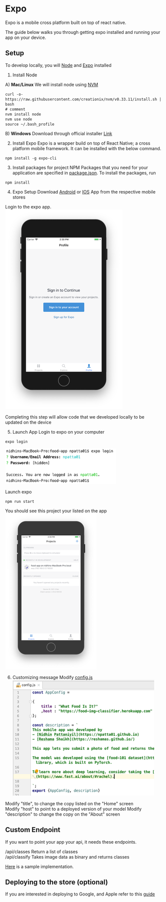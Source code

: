 # Expo

Expo is a mobile cross platform built on top of react native.

The guide below walks you through getting expo installed and running your app on your device.



## Setup
To develop locally, you will [Node](https://nodejs.org/en/) and [Expo](https://expo.io/tools#client) installed

1) Install Node  

A) **Mac/Linux**
We will install node using [NVM](https://github.com/creationix/nvm)
```
curl -o- https://raw.githubusercontent.com/creationix/nvm/v0.33.11/install.sh | bash
# comment
nvm install node 
nvm use node
source ~/.bash_profile
```

B) **Windows**
Download through official installer [Link](https://nodejs.org/en/download/)



2) Install Expo
Expo is a wrapper build on top of React Native; a cross platform mobile framework.
It can be installed with the below command.
```
npm install -g expo-cli
```

3) Install packages for project
NPM Packages that you need for your application are specified in [package.json](package.json).
To install the packages, run
```
npm install
```

4) Expo Setup
Download [Android](https://play.google.com/store/apps/details?id=host.exp.exponent&hl=en_US) or [IOS](https://itunes.apple.com/us/app/expo-client/id982107779?mt=8) App from the respective mobile stores

Login to the expo app.
![Expo Login](images/part2/expo_login_device.png)



Completing this step will allow code that we developed locally to be updated on the device

5) Launch App
Login to expo on your computer
```
expo login
```
![Expo Login](images/part2/expo_login_computer.png)


Launch expo
```
npm run start
```
You should see this project your listed on the app
![App List](images/part2/expo_app_in_list.png)



6) Customizing message
Modify [config.js](../config.js)    
![Config](images/part2/modify_config.png)
  
Modify "title", to change the copy listed on the "Home" screen     
Modify "host" to point to a deployed version of your model
Modify "description" to change the copy on the "About" screen



## Custom Endpoint
If you want to point your app your api, it needs these endpoints.

/api/classes    Return a list of classes     
/api/classify   Takes image data as binary and returns classes        

[Here](https://github.com/npatta01/food-classifier/blob/master/src/app.py) is a sample implementation.


## Deploying to the store (optional)
If you are interested in deploying to Google, and Apple refer to this [guide](3_app_store.md)


